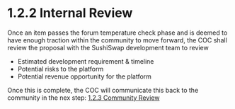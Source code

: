 # 1.2.2 Internal Review

Once an item passes the forum temperature check phase and is deemed to have enough traction within the community to move forward, the COC shall review the proposal with the SushiSwap development team to review

* Estimated development requirement & timeline
* Potential risks to the platform
* Potential revenue opportunity for the platform

Once this is complete, the COC will communicate this back to the community in the nex step: [1.2.3 Community Review](1.2.3-community-review.md)
